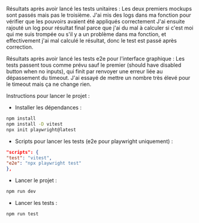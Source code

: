Résultats après avoir lancé les tests unitaires : 
Les deux premiers mockups sont passés mais pas le troisième. 
J'ai mis des logs dans ma fonction pour vérifier que les pouvoirs avaient été appliqués correctement
J'ai ensuite rajouté un log pour résultat final parce que j'ai du mal à calculer si c'est moi qui me suis trompée 
ou s'il y a un problème dans ma fonction, et effectivement j'ai mal calculé le résultat, donc le test est passé après correction.

Résultats après avoir lancé les tests e2e pour l'interface graphique :
Les tests passent tous comme prévu sauf le premier (should have disabled button when no inputs), qui finit par renvoyer une erreur liée au dépassement du timeout.
J'ai essayé de mettre un nombre très élevé pour le timeout mais ça ne change rien.

Instructions pour lancer le projet : 
- Installer les dépendances : 
```bash
npm install
npm install -D vitest
npx init playwright@latest
```
- Scripts pour lancer les tests (e2e pour playwright uniquement) : 
```json
"scripts": {
"test": "vitest",
"e2e": "npx playwright test"
},
``` 
- Lancer le projet : 
```bash
npm run dev
```
- Lancer les tests : 
```bash
npm run test
```
